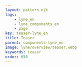 ```yaml
---
layout: pattern.njk
tags: 
    - lyne_en
    - lyne_components_en
    - page
key: teaser-lyne_en
title: Teaser
parent: components-lyne_en
image: lyne/overview/teaser.webp
keywords: teaser
order: 650
---
```

